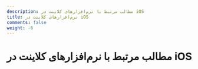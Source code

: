 ```yaml
---
description: مطالب مرتبط با نرم‌افزارهای کلاینت در iOS
title: نرم‌افزارهای کلاینت در iOS
comments: false
weight: -6
---
```


# مطالب مرتبط با نرم‌افزارهای کلاینت در iOS